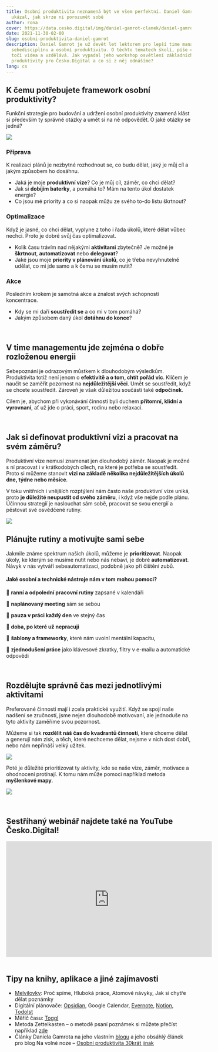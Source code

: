 ```yaml
---
title: Osobní produktivita neznamená být ve všem perfektní. Daniel Gamrot nám
  ukázal, jak skrze ni porozumět sobě
author: rona
cover: https://data.cesko.digital/img/daniel-gamrot-clanek/daniel-gamrot-cover.png
date: 2021-11-30-02-00
slug: osobni-produktivita-daniel-gamrot
description: Daniel Gamrot je už devět let lektorem pro lepší time management,
  sebedisciplínu a osobní produktivitu. O těchto tématech školí, píše články,
  točí videa a vzdělává. Jak vypadal jeho workshop osvětlení základních principů
  produktivity pro Česko.Digital a co si z něj odnášíme?
lang: cs
---
```

## K čemu potřebujete framework osobní produktivity?

Funkční strategie pro budování a udržení osobní produktivity znamená klást si především ty správné otázky a umět si na ně odpovědět. O jaké otázky se jedná?

![](http://data.cesko.digital/img/daniel-gamrot-clanek/daniel1.png)

### Příprava 

K realizaci plánů je nezbytné rozhodnout se, co budu dělat, jaký je můj cíl a jakým způsobem ho dosáhnu. 

* Jaká je moje **produktivní vize**? Co je můj cíl, záměr, co chci dělat?
* Jak si **dobíjím baterky**, a pomáhá to? Mám na tento úkol dostatek energie?
* Co jsou mé priority a co si naopak můžu ze svého to-do listu škrtnout?

### Optimalizace

Když je jasné, co chci dělat, vyplyne z toho i řada úkolů, které dělat vůbec nechci. Proto je dobré svůj čas optimalizovat.

* Kolik času trávím nad nějakými **aktivitami** zbytečně? Je možné je **škrtnout**, **automatizovat** nebo **delegovat**?
* Jaké jsou moje **priority v plánování úkolů**, co je třeba nevyhnutelně udělat, co mi jde samo a k čemu se musím nutit?

### Akce

Posledním krokem je samotná akce a znalost svých schopností koncentrace. 

* Kdy se mi daří **soustředit se** a co mi v tom pomáhá?
* Jakým způsobem daný úkol **dotáhnu do konce**?

<br>

## V time managementu jde zejména o dobře rozloženou energii

Sebepoznání je odrazovým můstkem k dlouhodobým výsledkům. Produktivita totiž není jenom o **efektivitě a o tom, chtít pořád víc**. Klíčem je naučit se zaměřit pozornost na **nejdůležitější věci**. Umět se soustředit, když se chcete soustředit. Zároveň je však důležitou součástí také **odpočinek**. 

Cílem je, abychom při vykonávání činností byli duchem **přítomní, klidní a vyrovnaní**, ať už jde o práci, sport, rodinu nebo relaxaci.

<br>

## Jak si definovat produktivní vizi a pracovat na svém záměru?

Produktivní vize nemusí znamenat jen dlouhodobý záměr. Naopak je možné s ní pracovat i v krátkodobých cílech, na které je potřeba se soustředit. Proto si můžeme stanovit **vizi na základě několika nejdůležitějších úkolů dne, týdne nebo měsíce**. 

V toku vnitřních i vnějších rozptýlení nám často naše produktivní vize uniká, proto **je důležité neupustit od svého záměru**, i když vše nejde podle plánu. Účinnou strategií je naslouchat sám sobě, pracovat se svou energií a pěstovat své osvědčené rutiny.

![](https://data.cesko.digital/img/daniel-gamrot-clanek/daniel2.png)

## Plánujte rutiny a motivujte sami sebe

Jakmile známe spektrum našich úkolů, můžeme je **prioritizovat**. Naopak úkoly, ke kterým se musíme nutit nebo nás nebaví, je dobré **automatizovat**. Návyk v nás vytváří sebeautomatizaci, podobně jako při čištění zubů. 

#### Jaké osobní a technické nástroje nám v tom mohou pomoci?

💙 **ranní a odpolední pracovní rutiny** zapsané v kalendáři

💙 **naplánovaný meeting** sám se sebou

💙 **pauza v práci každý den** ve stejný čas

💙 **doba, po které už nepracuji**

💙 **šablony a frameworky**, které nám uvolní mentální kapacitu,

💙 **zjednodušení práce** jako klávesové zkratky, filtry v e-mailu a automatické odpovědi

<br>

## Rozdělujte správně čas mezi jednotlivými aktivitami

Preferované činnosti mají i zcela praktické využití. Když se spojí naše nadšení se zručností, jsme nejen dlouhodobě motivovaní, ale jednoduše na tyto aktivity zaměříme svou pozornost. 

Můžeme si tak **rozdělit náš čas do kvadrantů činností**, které chceme dělat a generují nám zisk, a těch, které nechceme dělat, nejsme v nich dost dobří, nebo nám nepřináší velký užitek. 

![](https://data.cesko.digital/img/daniel-gamrot-clanek/daniel3.png)

Poté je důležité prioritizovat ty aktivity, kde se naše vize, záměr, motivace a ohodnocení protínají. K tomu nám může pomoci například metoda **myšlenkové mapy**.

![](https://data.cesko.digital/img/daniel-gamrot-clanek/daniel4.png)

<br>

## Sestříhaný webinář najdete také na YouTube Česko.Digital!

<center><iframe width="560" height="315" src="https://www.youtube.com/embed/videoseries?list=PLOX5xelTsEv8UtPxtPiLhRNclVXQge-ai" title="YouTube video player" frameborder="0" allow="accelerometer; autoplay; clipboard-write; encrypted-media; gyroscope; picture-in-picture" allowfullscreen></iframe></center>

<br>

## Tipy na knihy, aplikace a jiné zajímavosti 

* [Melvilovky](https://www.melvil.cz/): Proč spíme, Hluboká práce, Atomové návyky, Jak si chytře dělat poznámky
* Digitální plánovače: [Opsidian](https://opsidian.ai/), Google Calendar, [Evernote](https://evernote.com/intl/cs/), [Notion](http://notion.so/), [TodoIst](https://todoist.com/cs)
* Měřič času: [Toggl](https://toggl.com/)
* Metoda Zettelkasten – o metodě psaní poznámek si můžete přečíst například [zde](https://eliskasestakova.cz/how-to-take-smart-notes/)
* Články Daniela Gamrota na jeho vlastním [blogu](https://danielgamrot.cz/blog/) a jeho obsáhlý článek pro blog Na volné noze – [Osobní produktivita 30krát jinak](https://navolnenoze.cz/blog/osobni-produktivita/)